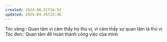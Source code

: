 ```yaml
---
created: 2024-08-31T16:54
updated: 2025-04-26T22:48
---
```

Tóc vàng:: Quan tâm vì cảm thấy họ thú vị, vì cảm thấy sự quan tâm là thú vị
Tóc đen:: Quan tâm để hoàn thành công việc của mình
